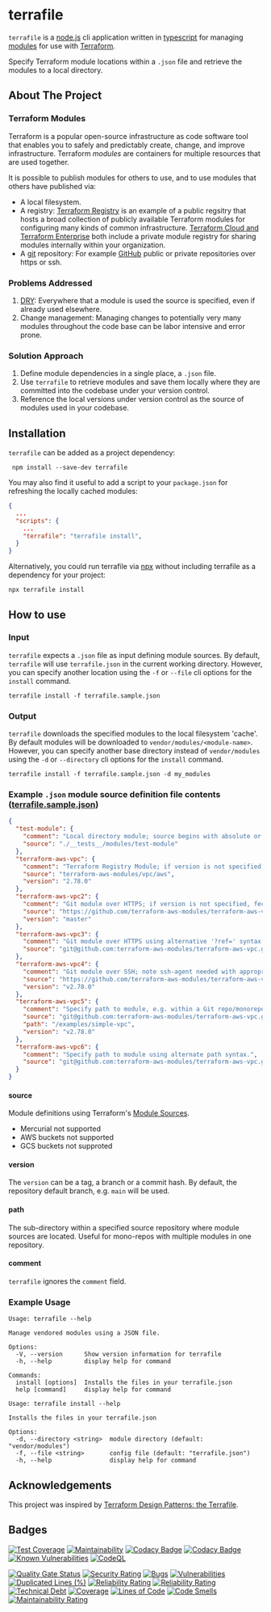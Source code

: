 # terrafile

`terrafile` is a [node.js](https://nodejs.org) cli application written in [typescript](https://typescriptlang.org) for managing [modules](https://www.terraform.io/docs/language/modules/index.html) for use with [Terraform](https://www.terraform.io/docs/language/modules/index.html).

Specify Terraform module locations within a `.json` file and retrieve the modules to a local directory.

## About The Project

### Terraform Modules

Terraform is a popular open-source infrastructure as code software tool that enables you to safely and predictably create, change, and improve infrastructure. Terraform _modules_ are containers for multiple resources that are used together.

It is possible to publish modules for others to use, and to use modules that others have published via:

- A local filesystem.
- A registry: [Terraform Registry](https://registry.terraform.io) is an example of a public regsitry that hosts a broad collection of publicly available Terraform modules for configuring many kinds of common infrastructure. [Terraform Cloud and Terraform Enterprise](https://www.terraform.io/docs/cloud/index.html) both include a private module registry for sharing modules internally within your organization.
- A [git](https://git-scm.com/) repository: For example [GitHub](https://github.com) public or private repositories over https or ssh.

### Problems Addressed

1. [DRY](https://journals.plos.org/plosbiology/article?id=10.1371/journal.pbio.1001745#s5): Everywhere that a module is used the source is specified, even if already used elsewhere.
2. Change management: Managing changes to potentially very many modules throughout the code base can be labor intensive and error prone.

### Solution Approach

1. Define module dependencies in a single place, a `.json` file.
2. Use `terrafile` to retrieve modules and save them locally where they are committed into the codebase under your version control.
3. Reference the local versions under version control as the source of modules used in your codebase.

## Installation

`terrafile` can be added as a project dependency:

```shell
 npm install --save-dev terrafile
```

You may also find it useful to add a script to your `package.json` for refreshing the locally cached modules:

```json
{
  ...
  "scripts": {
    ...
    "terrafile": "terrafile install",
  }
}
```

Alternatively, you could run terrafile via [npx](https://docs.npmjs.com/cli/v7/commands/npx) without including terrafile as a dependency for your project:

```shell
npx terrafile install
```

## How to use

### Input

`terrafile` expects a `.json` file as input defining module sources. By default, `terrafile` will use `terrafile.json` in the current working directory. However, you can specify another location using the `-f` or `--file` cli options for the `install` command.

```shell
terrafile install -f terrafile.sample.json
```

### Output

`terrafile` downloads the specified modules to the local filesystem 'cache'. By default modules will be downloaded to `vendor/modules/<module-name>`. However, you can specify another base directory instead of `vendor/modules` using the `-d` or `--directory` cli options for the `install` command.

```shell
terrafile install -f terrafile.sample.json -d my_modules
```

### Example `.json` module source definition file contents ([terrafile.sample.json](https://github.com/XasCode/terrafile/terrafile.sample.json))

```json
{
  "test-module": {
    "comment": "Local directory module; source begins with absolute or relative paths ('/' or './' or '../').",
    "source": "./__tests__/modules/test-module"
  },
  "terraform-aws-vpc": {
    "comment": "Terraform Registry Module; if version is not specified, fetches the latest version.",
    "source": "terraform-aws-modules/vpc/aws",
    "version": "2.78.0"
  },
  "terraform-aws-vpc2": {
    "comment": "Git module over HTTPS; if version is not specified, fecthes the default branch. Version can also be a tag or commit SHA.",
    "source": "https://github.com/terraform-aws-modules/terraform-aws-vpc.git",
    "version": "master"
  },
  "terraform-aws-vpc3": {
    "comment": "Git module over HTTPS using alternative '?ref=' syntax to specify version.",
    "source": "git@github.com:terraform-aws-modules/terraform-aws-vpc.git?ref=43edd4400e5e596515f8d787603c37e08b99abd5"
  },
  "terraform-aws-vpc4": {
    "comment": "Git module over SSH; note ssh-agent needed with appropriate key.",
    "source": "https://github.com/terraform-aws-modules/terraform-aws-vpc.git",
    "version": "v2.78.0"
  },
  "terraform-aws-vpc5": {
    "comment": "Specify path to module, e.g. within a Git repo/monorepo containing multiple modules.",
    "source": "git@github.com:terraform-aws-modules/terraform-aws-vpc.git",
    "path": "/examples/simple-vpc",
    "version": "v2.78.0"
  },
  "terraform-aws-vpc6": {
    "comment": "Specify path to module using alternate path syntax.",
    "source": "git@github.com:terraform-aws-modules/terraform-aws-vpc.git//examples/simple-vpc?ref=v2.78.0"
  }
}
```

#### source

Module definitions using Terraform's [Module Sources](https://www.terraform.io/docs/modules/sources.html).

- Mercurial not supported
- AWS buckets not supported
- GCS buckets not supproted

#### version

The `version` can be a tag, a branch or a commit hash. By default, the repository default branch, e.g. `main` will be used.

#### path

The sub-directory within a specified source repository where module sources are located. Useful for mono-repos with multiple modules in one repository.

#### comment

`terrafile` ignores the `comment` field.

### Example Usage

```
Usage: terrafile --help

Manage vendored modules using a JSON file.

Options:
  -V, --version      Show version information for terrafile
  -h, --help         display help for command

Commands:
  install [options]  Installs the files in your terrafile.json
  help [command]     display help for command
```

```
Usage: terrafile install --help

Installs the files in your terrafile.json

Options:
  -d, --directory <string>  module directory (default: "vendor/modules")
  -f, --file <string>       config file (default: "terrafile.json")
  -h, --help                display help for command
```

## Acknowledgements

This project was inspired by [Terraform Design Patterns: the Terrafile](http://bensnape.com/2016/01/14/terraform-design-patterns-the-terrafile/).

## Badges

[![Test Coverage](https://api.codeclimate.com/v1/badges/aeb900c903f86a5c2200/test_coverage)](https://codeclimate.com/github/XasCode/terrafile/test_coverage)
[![Maintainability](https://api.codeclimate.com/v1/badges/aeb900c903f86a5c2200/maintainability)](https://codeclimate.com/github/XasCode/terrafile/maintainability)
[![Codacy Badge](https://app.codacy.com/project/badge/Coverage/519d8d6060754c078cadace24b194986)](https://www.codacy.com/gh/XasCode/terrafile/dashboard?utm_source=github.com&utm_medium=referral&utm_content=XasCode/terrafile&utm_campaign=Badge_Coverage)
[![Codacy Badge](https://app.codacy.com/project/badge/Grade/519d8d6060754c078cadace24b194986)](https://www.codacy.com/gh/XasCode/terrafile/dashboard?utm_source=github.com&utm_medium=referral&utm_content=XasCode/terrafile&utm_campaign=Badge_Grade)
[![Known Vulnerabilities](https://snyk.io/test/github/xascode/terrafile/badge.svg)](https://snyk.io/test/github/xascode/terrafile)
[![CodeQL](https://github.com/XasCode/terrafile/actions/workflows/codeql-analysis.yml/badge.svg)](https://github.com/XasCode/terrafile/actions/workflows/codeql-analysis.yml)

[![Quality Gate Status](https://sonarcloud.io/api/project_badges/measure?project=XasCode_terrafile&metric=alert_status)](https://sonarcloud.io/summary/new_code?id=XasCode_terrafile)
[![Security Rating](https://sonarcloud.io/api/project_badges/measure?project=XasCode_terrafile&metric=security_rating)](https://sonarcloud.io/summary/new_code?id=XasCode_terrafile)
[![Bugs](https://sonarcloud.io/api/project_badges/measure?project=XasCode_terrafile&metric=bugs)](https://sonarcloud.io/summary/new_code?id=XasCode_terrafile)
[![Vulnerabilities](https://sonarcloud.io/api/project_badges/measure?project=XasCode_terrafile&metric=vulnerabilities)](https://sonarcloud.io/summary/new_code?id=XasCode_terrafile)
[![Duplicated Lines (%)](https://sonarcloud.io/api/project_badges/measure?project=XasCode_terrafile&metric=duplicated_lines_density)](https://sonarcloud.io/summary/new_code?id=XasCode_terrafile)
[![Reliability Rating](https://sonarcloud.io/api/project_badges/measure?project=XasCode_terrafile&metric=reliability_rating)](https://sonarcloud.io/summary/new_code?id=XasCode_terrafile)
[![Reliability Rating](https://sonarcloud.io/api/project_badges/measure?project=XasCode_terrafile&metric=reliability_rating)](https://sonarcloud.io/summary/new_code?id=XasCode_terrafile)
[![Technical Debt](https://sonarcloud.io/api/project_badges/measure?project=XasCode_terrafile&metric=sqale_index)](https://sonarcloud.io/summary/new_code?id=XasCode_terrafile)
[![Coverage](https://sonarcloud.io/api/project_badges/measure?project=XasCode_terrafile&metric=coverage)](https://sonarcloud.io/summary/new_code?id=XasCode_terrafile)
[![Lines of Code](https://sonarcloud.io/api/project_badges/measure?project=XasCode_terrafile&metric=ncloc)](https://sonarcloud.io/summary/new_code?id=XasCode_terrafile)
[![Code Smells](https://sonarcloud.io/api/project_badges/measure?project=XasCode_terrafile&metric=code_smells)](https://sonarcloud.io/summary/new_code?id=XasCode_terrafile)
[![Maintainability Rating](https://sonarcloud.io/api/project_badges/measure?project=XasCode_terrafile&metric=sqale_rating)](https://sonarcloud.io/summary/new_code?id=XasCode_terrafile)
